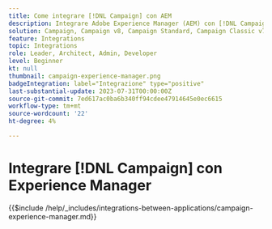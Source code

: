 ```yaml
---
title: Come integrare [!DNL Campaign] con AEM
description: Integrare Adobe Experience Manager (AEM) con [!DNL Campaign] per creare e gestire campagne e-mail.
solution: Campaign, Campaign v8, Campaign Standard, Campaign Classic v7, Experience Manager, Experience Manager Forms
feature: Integrations
topic: Integrations
role: Leader, Architect, Admin, Developer
level: Beginner
kt: null
thumbnail: campaign-experience-manager.png
badgeIntegration: label="Integrazione" type="positive"
last-substantial-update: 2023-07-31T00:00:00Z
source-git-commit: 7ed617ac0ba6b340ff94cdee47914645e0ec6615
workflow-type: tm+mt
source-wordcount: '22'
ht-degree: 4%

---
```



# Integrare [!DNL Campaign] con Experience Manager

{{$include /help/_includes/integrations-between-applications/campaign-experience-manager.md}}
